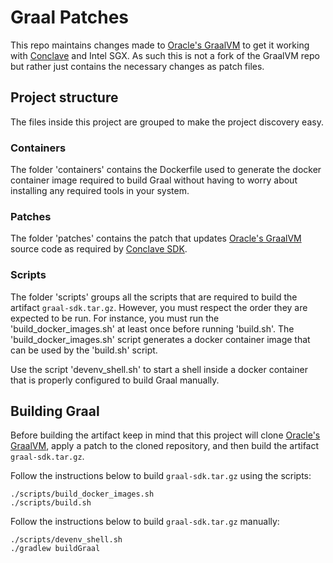 # Graal Patches
This repo maintains changes made to [Oracle's GraalVM](https://github.com/oracle/graal) to get it working with 
[Conclave](https://github.com/R3Conclave/conclave-sdk) and Intel SGX. As such this is not a fork of the GraalVM repo 
but rather just contains the necessary changes as patch files.

## Project structure
The files inside this project are grouped to make the project discovery easy.

### Containers
The folder 'containers' contains the Dockerfile used to generate the docker container image required to build Graal without
having to worry about installing any required tools in your system.

### Patches
The folder 'patches' contains the patch that updates [Oracle's GraalVM](https://github.com/oracle/graal) source code as 
required by [Conclave SDK](https://github.com/R3Conclave/conclave-sdk).

### Scripts
The folder 'scripts' groups all the scripts that are required to build the artifact `graal-sdk.tar.gz`. However, you must respect the
order they are expected to be run. For instance, you must run the 'build_docker_images.sh' at least once before running 
'build.sh'. The 'build_docker_images.sh' script generates a docker container image that can be used by the 'build.sh' script.

Use the script 'devenv_shell.sh' to start a shell inside a docker container that is properly configured to build Graal manually.

## Building Graal
Before building the artifact keep in mind that this project will clone [Oracle's GraalVM](https://github.com/oracle/graal), 
apply a patch to the cloned repository, and then build the artifact `graal-sdk.tar.gz`.

Follow the instructions below to build `graal-sdk.tar.gz` using the scripts:
```
./scripts/build_docker_images.sh
./scripts/build.sh
```

Follow the instructions below to build `graal-sdk.tar.gz` manually:
```
./scripts/devenv_shell.sh
./gradlew buildGraal
```
